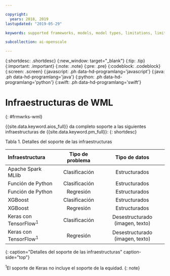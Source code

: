 ```yaml
---

copyright:
  years: 2018, 2019
lastupdated: "2019-05-29"

keywords: supported frameworks, models, model types, limitations, limits

subcollection: ai-openscale

---
```


{:shortdesc: .shortdesc}
{:new_window: target="_blank"}
{:tip: .tip}
{:important: .important}
{:note: .note}
{:pre: .pre}
{:codeblock: .codeblock}
{:screen: .screen}
{:javascript: .ph data-hd-programlang='javascript'}
{:java: .ph data-hd-programlang='java'}
{:python: .ph data-hd-programlang='python'}
{:swift: .ph data-hd-programlang='swift'}

# Infraestructuras de WML
{: #frmwrks-wml}

{{site.data.keyword.aios_full}} da completo soporte a las siguientes infraestructuras de {{site.data.keyword.pm_full}}: 
{: shortdesc}

Tabla 1. Detalles del soporte de las infraestructuras

| Infraestructura | Tipo de problema | Tipo de datos |
|:---|:---:|:---:|
| Apache Spark MLlib | Clasificación | Estructurados |
| Función de Python | Clasificación | Estructurados |
| Función de Python | Regresión | Estructurados |
| XGBoost | Clasificación | Estructurados |
| XGBoost | Regresión | Estructurados |
| Keras con TensorFlow<sup>1</sup> | Clasificación | Desestructurado (imagen, texto) |
| Keras con TensorFlow<sup>1</sup> | Regresión | Desestructurado (imagen, texto) |
{: caption="Detalles del soporte de las infraestructuras" caption-side="top"}

<sup>1</sup>El soporte de Keras no incluye el soporte de la equidad.
{: note}



